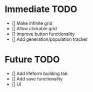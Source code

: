 # Immediate TODO
- [] Make infinite grid
- [] Allow clickable grid
- [] Improve button functionality
- [] Add generation/population tracker

# Future TODO
- [] Add lifeform building tab
- [] Add save functionality
- [] UI